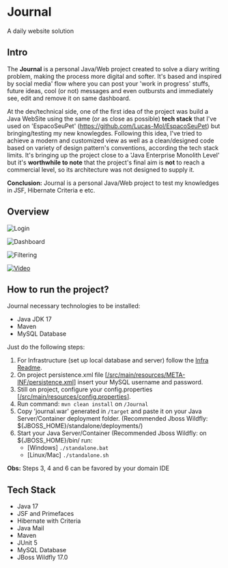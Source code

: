 # Journal
A daily website solution
## Intro
The **Journal** is a personal Java/Web project created to solve a diary writing problem, making the process more digital and softer. It's based and inspired by social media' flow where you can post your 'work in progress' stuffs, future ideas, cool (or not) messages and even outbursts and immediately see, edit and remove it on same dashboard.

At the dev/technical side, one of the first idea of the project was build a Java WebSite using the same (or as close as possible) **tech stack** that I've used on 'EspacoSeuPet' (https://github.com/Lucas-Mol/EspacoSeuPet) but bringing/testing my new knowlegdes. Following this idea, I've tried to achieve a modern and customized view as well as a clean/designed code based on variety of design pattern's conventions, according the tech stack limits. It's bringing up the project close to a 'Java Enterprise Monolith Level' but it's **worthwhile to note** that the project's final aim is **not** to reach a commercial level, so its architecture was not designed to supply it. 

**Conclusion:** Journal is a personal Java/Web project to test my knowledges in JSF, Hibernate Criteria e etc.
## Overview

![Login](https://cdn.discordapp.com/attachments/778788148921761822/1101943586909589655/journal_login.jpg)

![Dashboard](https://cdn.discordapp.com/attachments/778788148921761822/1101943588125954059/journal_dashboard.jpg)

![Filtering](https://cdn.discordapp.com/attachments/778788148921761822/1101943588562153522/journal_dashboard_search.jpg)

[![Video]()]()

## How to run the project?

Journal necessary technologies to be installed:
- Java JDK 17
- Maven
- MySQL Database

Just do the following steps:
1. For Infrastructure (set up local database and server) follow the <a href="journal_infra/INFRA_README.md">Infra Readme</a>.
2. On project persistence.xml file [<a href="Journal/src/main/resources/META-INF/persistence.xml">/src/main/resources/META-INF/persistence.xml</a>] insert your MySQL username and password.
3. Still on project, configure your config.properties [<a href="Journal/src/main/resources/config.properties">/src/main/resources/config.properties</a>].
4. Run command: ``mvn clean install`` on ``/Journal``
5. Copy 'journal.war' generated in ``/target`` and paste it on your Java Server/Container deployment folder. (Recommended Jboss Wildfly: ${JBOSS_HOME}/standalone/deployments/)
6. Start your Java Server/Container (Recommended Jboss Wildfly: on ${JBOSS_HOME}/bin/ run:
    - [Windows] ``./standalone.bat``
    - [Linux/Mac] ``./standalone.sh``

**Obs:** Steps 3, 4 and 6 can be favored by your domain IDE

## Tech Stack
- Java 17
- JSF and Primefaces
- Hibernate with Criteria
- Java Mail
- Maven
- JUnit 5
- MySQL Database
- JBoss Wildfly 17.0
